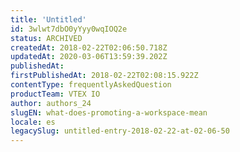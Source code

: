 ```yaml
---
title: 'Untitled'
id: 3wlwt7dbO0yYyy0wqIOQ2e
status: ARCHIVED
createdAt: 2018-02-22T02:06:50.718Z
updatedAt: 2020-03-06T13:59:39.202Z
publishedAt: 
firstPublishedAt: 2018-02-22T02:08:15.922Z
contentType: frequentlyAskedQuestion
productTeam: VTEX IO
author: authors_24
slugEN: what-does-promoting-a-workspace-mean
locale: es
legacySlug: untitled-entry-2018-02-22-at-02-06-50
---
```



